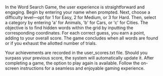 In the Word Search Game, the user experience is straightforward and engaging.
 Begin by entering your name when prompted. 
Next, choose a difficulty level—opt for 1 for Easy, 2 for Medium, or 3 for Hard.
 Then, select a category by entering 'a' for Animals, 'b' for Cars, or 'c' for Cities. 
The objective is to find hidden words within the grid by inputting the corresponding coordinates.
 For each correct guess, you earn a point, adding to your overall score. 
The game concludes when all words are found or if you exhaust the allotted number of trials.

Your achievements are recorded in the user_scores.txt file. 
Should you surpass your previous score, the system will automatically update it. 
After completing a game, the option to play again is available.
 Follow the on-screen instructions for a seamless and enjoyable gaming experience.
